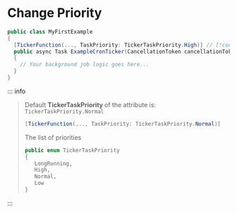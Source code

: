 # Change Priority
```csharp
public class MyFirstExample
{
  [TickerFunction(..., TaskPriority: TickerTaskPriority.High)] // [!code focus]
  public async Task ExampleCronTicker(CancellationToken cancellationToken)
  {
    // Your background job logic goes here...
  }
}
```

::: info 
> Default <strong> TickerTaskPriority </strong> of the attribute is: `TickerTaskPriority.Normal`
>```csharp
> [TickerFunction(..., TaskPriority: TickerTaskPriority.Normal)]
>```
>The list of priorities
>```csharp
> public enum TickerTaskPriority
>{
>    LongRunning,
>    High,
>    Normal,
>    Low
>}
>```
::: 

